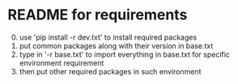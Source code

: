 # README for requirements
0. use 'pip install -r dev.txt' to install required packages
1. put common packages along with their version in base.txt
2. type in '-r base.txt' to import everything in base.txt for specific environment requirement
3. then put other required packages in such environment
